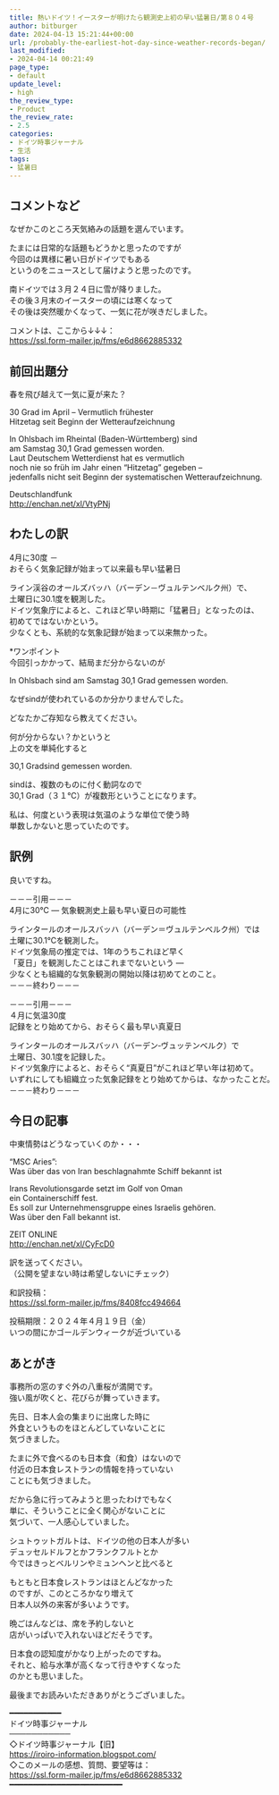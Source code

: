 ```yaml
---
title: 熱いドイツ！イースターが明けたら観測史上初の早い猛暑日/第８０４号
author: bitburger
date: 2024-04-13 15:21:44+00:00
url: /probably-the-earliest-hot-day-since-weather-records-began/
last_modified:
- 2024-04-14 00:21:49
page_type:
- default
update_level:
- high
the_review_type:
- Product
the_review_rate:
- 2.5
categories:
- ドイツ時事ジャーナル
- 生活
tags:
- 猛暑日
---
```

## コメントなど
なぜかこのところ天気絡みの話題を選んでいます。

たまには日常的な話題もどうかと思ったのですが  
今回のは異様に暑い日がドイツでもある  
というのをニュースとして届けようと思ったのです。

南ドイツでは３月２４日に雪が降りました。  
その後３月末のイースターの頃には寒くなって  
その後は突然暖かくなって、一気に花が咲きだしました。

コメントは、ここから↓↓↓：  
<https://ssl.form-mailer.jp/fms/e6d8662885332>

## 前回出題分
春を飛び越えて一気に夏が来た？

30 Grad im April &#8211; Vermutlich frühester  
Hitzetag seit Beginn der Wetteraufzeichnung

In Ohlsbach im Rheintal (Baden-Württemberg) sind  
am Samstag 30,1 Grad gemessen worden.  
Laut Deutschem Wetterdienst hat es vermutlich  
noch nie so früh im Jahr einen &#8220;Hitzetag&#8221; gegeben &#8211;  
jedenfalls nicht seit Beginn der systematischen Wetteraufzeichnung.

Deutschlandfunk  
<http://enchan.net/xl/VtyPNj>

## わたしの訳
4月に30度 －  
おそらく気象記録が始まって以来最も早い猛暑日

ライン渓谷のオールズバッハ（バーデン－ヴュルテンベルク州）で、  
土曜日に30.1度を観測した。  
ドイツ気象庁によると、これほど早い時期に「猛暑日」となったのは、  
初めてではないかという。  
少なくとも、系統的な気象記録が始まって以来無かった。

*ワンポイント  
今回引っかかって、結局まだ分からないのが

In Ohlsbach sind am Samstag 30,1 Grad gemessen worden.

<span class="fz-20px"><span class="bold-red">なぜsindが使われているのか分かりませんでした。</span></span>

どなたかご存知なら教えてください。

何が分からない？かというと  
上の文を単純化すると

30,1 Gradsind gemessen worden.

sindは、複数のものに付く動詞なので  
30,1 Grad（３１℃）が複数形ということになります。

私は、何度という表現は気温のような単位で使う時  
単数しかないと思っていたのです。

## 訳例
良いですね。

－－－引用－－－  
4月に30℃ ― 気象観測史上最も早い夏日の可能性

ラインタールのオールスバッハ（バーデン＝ヴュルテンベルク州）では  
土曜に30.1℃を観測した。  
ドイツ気象局の推定では、1年のうちこれほど早く  
「夏日」を観測したことはこれまでないという ―  
少なくとも組織的な気象観測の開始以降は初めてとのこと。  
－－－終わり－－－

－－－引用－－－  
４月に気温30度  
記録をとり始めてから、おそらく最も早い真夏日

ラインタールのオールスバッハ（バーデン‐ヴュッテンベルク）で  
土曜日、30.1度を記録した。  
ドイツ気象庁によると、おそらく“真夏日”がこれほど早い年は初めて。  
いずれにしても組織立った気象記録をとり始めてからは、なかったことだ。  
－－－終わり－－－

## 今日の記事
中東情勢はどうなっていくのか・・・

&#8220;MSC Aries&#8221;:  
Was über das von Iran beschlagnahmte Schiff bekannt ist

Irans Revolutionsgarde setzt im Golf von Oman  
ein Containerschiff fest.  
Es soll zur Unternehmensgruppe eines Israelis gehören.  
Was über den Fall bekannt ist.

ZEIT ONLINE  
<http://enchan.net/xl/CyFcD0>

訳を送ってください。  
（公開を望まない時は希望しないにチェック）

和訳投稿：  
<https://ssl.form-mailer.jp/fms/8408fcc494664>

投稿期限：２０２４年４月１９日（金）  
いつの間にかゴールデンウィークが近づいている

## あとがき
事務所の窓のすぐ外の八重桜が満開です。  
強い風が吹くと、花びらが舞っていきます。

先日、日本人会の集まりに出席した時に  
外食というものをほとんどしていないことに  
気づきました。

たまに外で食べるのも日本食（和食）はないので  
付近の日本食レストランの情報を持っていない  
ことにも気づきました。

だから急に行ってみようと思ったわけでもなく  
単に、そういうことに全く関心がないことに  
気づいて、一人感心していました。

シュトゥットガルトは、ドイツの他の日本人が多い  
デュッセルドルフとかフランクフルトとか  
今ではきっとベルリンやミュンヘンと比べると

もともと日本食レストランはほとんどなかった  
のですが、このところかなり増えて  
日本人以外の来客が多いようです。

晩ごはんなどは、席を予約しないと  
店がいっぱいで入れないほどだそうです。

日本食の認知度がかなり上がったのですね。  
それと、給与水準が高くなって行きやすくなった  
のかとも思いました。

最後までお読みいただきありがとうございました。

━━━━━━━━━━━  
ドイツ時事ジャーナル  
───────────  
◇ドイツ時事ジャーナル【旧】  
<https://iroiro-information.blogspot.com/>  
◇このメールの感想、質問、要望等は：  
<https://ssl.form-mailer.jp/fms/e6d8662885332>  
━━━━━━━━━━━━━━━━━━━━━━━━